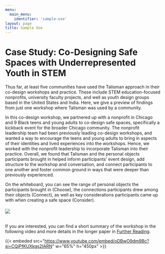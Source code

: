 ```yaml
---
menu:
  main_menu:
    identifier: 'sample-use'
layout: page
title: Sample Use
---
```


# Case Study: Co-Designing Safe Spaces with Underrepresented Youth in STEM

Thus far, at least five communities have used the Talisman approach in their co-design workshops and practice. These include STEM education-focused nonprofits, university faculty projects, and well as youth design groups based in the United States and India. Here, we give a preview of findings from just one workshop where Talisman was used by a community. 

In this co-design workshop, we partnered up with a nonprofit in Chicago and 9 Black teens and young adults to co-design safe spaces, specifically a kickback event for the broader Chicago community. The nonprofit leadership team had been previously leading co-design workshops, and wanted a way to encourage the teens and young adults to bring in aspects of their identities and lived experiences into the workshops. Hence, we worked with the nonprofit leadership to incorporate Talisman into their practice. Overall, we found that Talisman and the personal objects participants brought in helped inform participants’ event design, add structure to the workshop and conversation, and connect participants to one another and foster common ground in ways that were deeper than previously experienced. 

On the whiteboard, you can see the range of personal objects the participants brought in (Choose), the connections participants drew among their objects (Connect), as well as key considerations participants came up with when creating a safe space (Consider). 


###### ![](https://github.com/rizi97/hugo-talisman.git/assets/images/sample.jpg)


If you are interested, you can find a short summary of the workshop in the following video and more details in the longer paper in [Further Reading](https://github.com/rizi97/hugo-talisman.git/resources/#further-reading).


{{< embeded src="https://www.youtube.com/embed/oDBwO9dm9Bc?si=CQjPfKUXkgs2IARN" w="65%" h="450px" >}}

